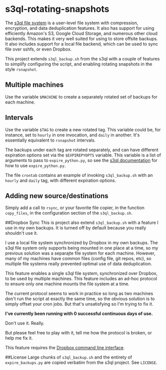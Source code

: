 s3ql-rotating-snapshots
====================

The [s3ql file system](https://bitbucket.org/nikratio/s3ql/wiki/Home) is
a user-level file system with compression, encryption, and data
deduplication features. It also has support for using efficiently
Amazon's S3, Google Cloud Storage, and numerous other cloud backends.
This makes it very well suited for using to store offsite backups. It
also includes support for a local file backend, which can be used to
sync file over sshfs, or even Dropbox.

This project extends `s3ql_backup.sh` from the s3ql with a couple of
features to simplify configuring the script, and enabling rotating
snapshots in the style `rsnapshot`.

## Multiple machines
Use the variable `$MACHINE` to create a separately rotated set of
backups for each machine.

## Intervals
Use the variable `$TAG` to create a new rotated tag.  This variable
could be, for instance, set to `hourly` in one invocation, and `daily`
in another. It's essentially equivalent to `rsnapshot` intervals.

The backups under each tag are rotated separately, and can have
different expiration options set via the `$EXPIREPYOPTS` variable. This
variable is a list of arguments to pass to `expire_python.py`, so see
the [s3ql documentation](http://www.rath.org/s3ql-docs/contrib.html) for
how to use `expire_python.py`.

The file `crontab` contains an example of invoking `s3ql_backup.sh` with
an `hourly` and `daily` tag, with different expiration options.

## Adding new source/destinations
Simply add a call to `rsync`, or your favorite file copier, in the
function `copy_files`, in the configuration section of the
`s3ql_backup.sh`.

##Dropbox Sync
This is project also extend `s3ql_backup.sh` with a feature I use in my
own backups. It is turned off by default because you really shouldn't
use it.

I use a local file system synchronized by Dropbox in my own backups.
The s3ql file system only supports being mounted in one place at a time,
so my previous solution was a separajte file system for each machine.
However, many of my machines have common files (config file, git repos,
etc), so multiple file systems really prevented optimal use of data
deduplication.

This feature enables a single s3ql file system, synchronized over
Dropbox, to be used by multiple machines. This feature includes an
ad-hoc protocol to ensure only one machine mounts the file system at a
time.

The current protocol seems to work in practice so long as two machines
don't run the script at exactly the same time, so the obvious solution
is to simply offset your cron jobs. But that's unsatisfying so I'm
trying to fix it.

**I've currently been running with 0 successful continuous days of
use.**

Don't use it. Really.

But please feel free to play with it, tell me how the protocol is
broken, or help me fix it.

This feature requires the [Dropbox command line interface](http://www.dropboxwiki.com/tips-and-tricks/using-the-official-dropbox-command-line-interface-cli#Installation).

##License
Large chunks of `s3ql_backup.sh` and the entirety of `expire_backups.py`
are copied verbatim from the s3ql project. See `LICENSE`.
